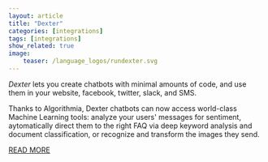 ```yaml
---
layout: article
title: "Dexter"
categories: [integrations]
tags: [integrations]
show_related: true
image:
    teaser: /language_logos/rundexter.svg
---
```


*Dexter* lets you create chatbots with minimal amounts of code, and use them in your website, facebook, twitter, slack, and SMS.

Thanks to Algorithmia, Dexter chatbots can now access world-class Machine Learning tools: analyze your users' messages for sentiment, aytomatically direct them to the right FAQ via deep keyword analysis and document classification, or recognize and transform the images they send.

<a href="https://blog.algorithmia.com/building-an-emotionally-aware-chatbot/" class="btn btn-default btn-primary"><i class="fa fa-book" aria-hidden="true"></i> READ MORE</a>
<!-- <a href="{{ repository }}" class="btn btn-default btn-primary"><i class="fa fa-github" aria-hidden="true"></i> FORK</a> -->

